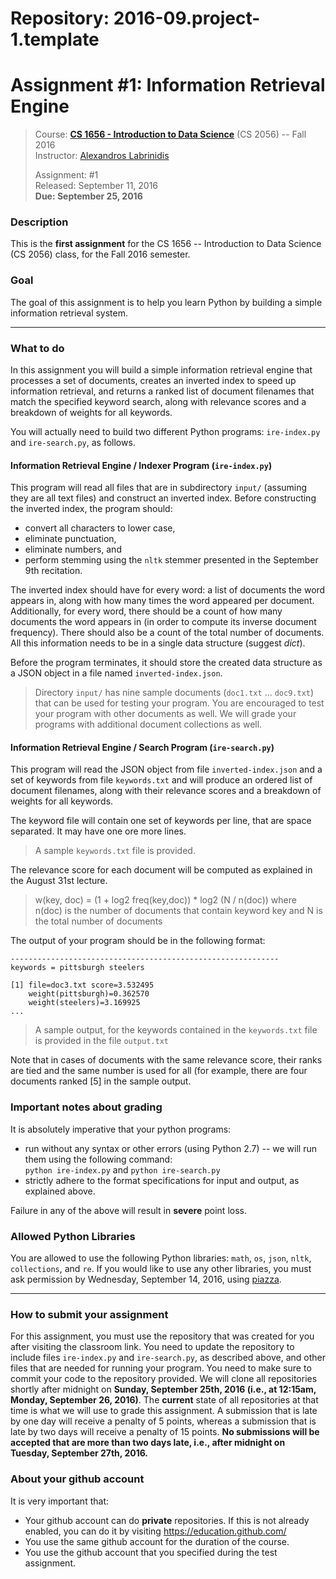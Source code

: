 # Repository: 2016-09.project-1.template
# Assignment #1: Information Retrieval Engine  

> Course: **[CS 1656 - Introduction to Data Science](http://cs1656.org)** (CS 2056) -- Fall 2016    
> Instructor: [Alexandros Labrinidis](http://labrinidis.cs.pitt.edu)  
> 
> Assignment: #1  
> Released: September 11, 2016  
> **Due:      September 25, 2016**

### Description
This is the **first assignment** for the CS 1656 -- Introduction to Data Science (CS 2056) class, for the Fall 2016 semester.

### Goal
The goal of this assignment is to help you learn Python by building a simple information retrieval system.

---

### What to do
In this assignment you will build a simple information retrieval engine that processes a set of documents, creates an inverted index to speed up information retrieval, and returns a ranked list of document filenames that match the specified keyword search, along with relevance scores and a breakdown of weights for all keywords.

You will actually need to build two different Python programs: `ire-index.py` and `ire-search.py`, as follows.

#### Information Retrieval Engine / Indexer Program (`ire-index.py`)
This program will read all files that are in subdirectory `input/` (assuming they are all text files) and construct an inverted index. Before constructing the inverted index, the program should:
* convert all characters to lower case,  
* eliminate punctuation,  
* eliminate numbers, and  
* perform stemming using the `nltk` stemmer presented in the September 9th recitation.  

The inverted index should have for every word: a list of documents the word appears in, along with how many times the word appeared per document. Additionally, for every word, there should be a count of how many documents the word appears in (in order to compute its inverse document frequency). There should also be a count of the total number of documents. All this information needs to be in a single data structure (suggest *dict*).

Before the program terminates, it should store the created data structure as a JSON object in a file named `inverted-index.json`. 

> Directory `input/` has nine sample documents (`doc1.txt` ... `doc9.txt`) that can be used for testing your program. You are encouraged to test your program with other documents as well. We will grade your programs with additional document collections as well. 
>

#### Information Retrieval Engine / Search Program (`ire-search.py`)
This program will read the JSON object from file `inverted-index.json` and a set of keywords from file `keywords.txt` and will produce an ordered list of document filenames, along with their relevance scores and a breakdown of weights for all keywords.

The keyword file will contain one set of keywords per line, that are space separated. It may have one ore more lines.
> A sample `keywords.txt` file is provided.
>

The relevance score for each document will be computed as explained in the August 31st lecture. 
> w(key, doc) = (1 + log2 freq(key,doc)) * log2 (N / n(doc))
> where n(doc) is the number of documents that contain keyword key and N is the total number of documents
>

The output of your program should be in the following format:

```
------------------------------------------------------------
keywords = pittsburgh steelers 

[1] file=doc3.txt score=3.532495
    weight(pittsburgh)=0.362570
    weight(steelers)=3.169925
...
```
> A sample output, for the keywords contained in the `keywords.txt` file is provided in the file `output.txt` 
>  

Note that in cases of documents with the same relevance score, their ranks are tied and the same number is used for all (for example, there are four documents ranked [5] in the sample output. 

### Important notes about grading
It is absolutely imperative that your python programs:  
* run without any syntax or other errors (using Python 2.7) -- we will run them using the following command:  
`python ire-index.py`  and 
`python ire-search.py`
* strictly adhere to the format specifications for input and output, as explained above.     

Failure in any of the above will result in **severe** point loss. 


### Allowed Python Libraries
You are allowed to use the following Python libraries:
`math`, `os`, `json`, `nltk`, `collections`, and `re`.
If you would like to use any other libraries, you must ask permission by Wednesday, September 14, 2016, using [piazza](http://piazza.cs1656.org).

---

### How to submit your assignment
For this assignment, you must use the repository that was created for you after visiting the classroom link. You need to update the repository to include files `ire-index.py` and `ire-search.py`, as described above, and other files that are needed for running your program. You need to make sure to commit your code to the repository provided. We will clone all repositories shortly after midnight on **Sunday, September 25th, 2016 (i.e., at 12:15am, Monday, September 26, 2016)**. The **current** state of all repositories at that time is what we will use to grade this assignment. A submission that is late by one day will receive a penalty of 5 points, whereas a submission that is late by two days will receive a penalty of 15 points. **No submissions will be accepted that are more than two days late, i.e., after midnight on Tuesday, September 27th, 2016.**

### About your github account
It is very important that:  
* Your github account can do **private** repositories. If this is not already enabled, you can do it by visiting <https://education.github.com/>  
* You use the same github account for the duration of the course.  
* You use the github account that you specified during the test assignment.    

